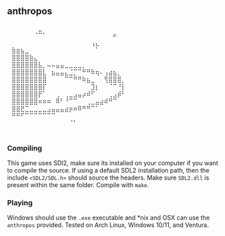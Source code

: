 ## anthropos
⠀⠀⠀⠀⠀⠀⠀⣀⠀⠀⠀⠀⠀⠀⠀⠀⠀⠀⠀⠀⠀⠀⠀⠀⠀⠀⠀⠀⠀⠀
⠀⠀⠀⠀⠀⠀⠈⠉⠁⠀⠀⠀⠀⠀⠀⠀⠀⠀⠀⠀⠀⠀⠀⠀⠖⠀⠀⠀⠀⠀
⠀⠀⠀⠀⠀⠀⠀⠀⠀⠀⠀⠀⠀⠀⠀⠀⠀⠀⠀⢠⣄⠀⠀⠀⠀⠀⠀⠀⠀⠀
⠀⣷⣶⣦⣀⠀⠀⠀⠀⠀⠀⠀⠀⠀⠀⠀⠀⠀⠀⠀⠁⠀⠀⠀⠀⠀⠀⠀⠀⠀
⠀⣿⣿⣿⣿⣷⣄⠀⠀⠀⠀⠀⠀⠀⠀⠀⠀⠀⠀⠀⠀⠀⠀⠀⠀⠀⠀⠀⠀⠀
⠀⣿⣿⣿⣿⣿⣿⣧⡀⠤⠤⣤⣤⣀⣀⣀⣀⡀⠀⠀⠀⠀⠀⠀⠀⠀⠀⠀⠀⠀
⠀⣿⣿⣿⣿⣿⣿⣿⣇⠀⣦⣤⣤⣄⣈⡉⠉⠛⠛⠷⢶⠄⢠⣴⣦⡀⠀⠀⠀⠀
⠀⣿⣿⣿⣿⣿⣿⣿⣿⠀⠀⠀⠀⠉⠉⠛⠛⠷⣦⣀⠀⠀⢻⣿⣿⣿⡀⠀⠀⠀
⠀⣿⣿⣿⣿⣿⣿⣿⡏⠀⠀⠀⠀⠀⠀⠀⠀⠀⠀⣹⡆⠀⠀⠈⠉⠘⡇⠀⠀⠀
⠀⣿⣿⣿⣿⣿⣿⡟⠁⠀⠀⢀⠀⢀⣀⣠⣤⡴⠾⠋⠀⠀⠀⢀⣠⡾⠃⠀⠀⠀
⠀⣿⣿⣿⣿⣿⣿⠶⠶⠶⠀⠿⠃⠘⠉⠉⠀⠀⢀⣀⣤⣴⠾⠛⠉⠀⠀⠀⠀⠀
⠀⣿⣿⣟⣉⣀⣀⣀⣀⣠⣤⣤⣤⣴⡶⠶⠿⠛⠛⠉⠁⠀⠀⠀⠀⠀⠀⠀⠀⠀
⠀⠛⠛⠋⠉⠉⠉⠉⠉⠉⠉⠀⠀⠀⠀⠀⠀⠀⠀⠀⠀⠀⠀⠀⠀⠀⠀⠀⠀⠀
⠀⠀⠀⠀⠀⠀⠀⠀⠀⠀⠀⠀⠀⠀⠈⠁⠀⠀⠀⠀⠀⠀⠀⠀⠀⠀⠀⠀⠀⠀
⠀⠀⠀⠀⠀⠀⠀⠀⠀⠀⠀⠀⠀⠀⠀⠀⠀⠀⠀⠀⠀⠀⠀⠀⠀⠀⠀⠀⠀⠀

### Compiling

This game uses SDl2, make sure its installed on your computer if you want to compile the source.
If using a default SDL2 installation path, then the include `<SDL2/SDL.h>` should source the headers.
Make sure `SDL2.dll` is present within the same folder. 
Compile with `make`.

### Playing

Windows should use the `.exe` executable and *nix and OSX can use the `anthropos` provided.
Tested on Arch Linux, Windows 10/11, and Ventura.
